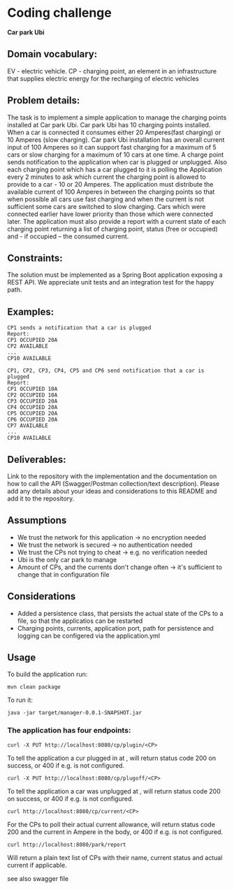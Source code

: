 # Coding challenge
**Car park Ubi**

## Domain vocabulary:
EV - electric vehicle.
CP - charging point, an element in an infrastructure that supplies electric energy for the recharging of electric vehicles

## Problem details:
The task is to implement a simple application to manage the charging points installed at Car park Ubi.
Car park Ubi has 10 charging points installed. When a car is connected it consumes either 20 Amperes(fast charging) or 10 Amperes (slow charging).
Car park Ubi installation has an overall current input of 100 Amperes so it can support fast charging for a maximum of 5 cars or slow charging for a maximum of 10 cars at one time.
A charge point sends notification to the application when car is plugged or unplugged. Also each charging point which has a car plugged to it is polling the
Application every 2 minutes to ask which current the charging  point is allowed to provide to a car - 10 or 20 Amperes.
The application must distribute the available current of 100 Amperes in between the charging points so that when possible all cars use fast charging and when the current is not sufficient some cars are switched to slow charging.
Cars which were connected earlier have lower priority than those which were connected later. The application must also provide a report with a current state of each charging point
returning a list of charging point, status (free or occupied) and - if occupied – the consumed current.

## Constraints:
The solution must be implemented as a Spring Boot application exposing a REST API.
We appreciate unit tests and an integration test for the happy path.

## Examples:

```
CP1 sends a notification that a car is plugged
Report:
CP1 OCCUPIED 20A
CP2 AVAILABLE
...
CP10 AVAILABLE
```

```
CP1, CP2, CP3, CP4, CP5 and CP6 send notification that a car is plugged
Report:
CP1 OCCUPIED 10A
CP2 OCCUPIED 10A
CP3 OCCUPIED 20A
CP4 OCCUPIED 20A
CP5 OCCUPIED 20A
CP6 OCCUPIED 20A
CP7 AVAILABLE
...
CP10 AVAILABLE
```

## Deliverables:
Link to the repository with the implementation and the documentation on how to call the API (Swagger/Postman collection/text description).
Please add any details about your ideas and considerations to this README and add it to the repository.

## Assumptions
- We trust the network for this application -> no encryption needed
- We trust the network is secured -> no authentication needed
- We trust the CPs not trying to cheat -> e.g. no verification needed
- Ubi is the only car park to manage 
- Amount of CPs, and the currents don't change often -> it's sufficient to change that in configuration file

## Considerations
- Added a persistence class, that persists the actual state of the CPs to a file, so that the applicatios can be restarted
- Charging points, currents, application port, path for persistence and logging can be configered via the application.yml

## Usage
To build the application run:

```
mvn clean package
```

To run it:
```
java -jar target/manager-0.0.1-SNAPSHOT.jar
```

### The application has four endpoints:
```
curl -X PUT http://localhost:8080/cp/plugin/<CP>
```
To tell the application a cur plugged in at <CP>, will return status code 200 on success, or 400 if e.g. <CP> is not configured.


```
curl -X PUT http://localhost:8080/cp/plugoff/<CP>
```
To tell the application a car was unplugged at <CP>, will return status code 200 on success, or 400 if e.g. <CP> is not configured.


```
curl http://localhost:8080/cp/current/<CP>
```
For the CPs to poll their actual current allowance, will return status code 200 and the current in Ampere in the body, or 400 if e.g. <CP> is not configured.


```
curl http://localhost:8080/park/report
```
Will return a plain text list of CPs with their name, current status and actual current if applicable.

see also swagger file